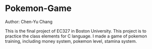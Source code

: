 # Pokemon-Game

Author: Chen-Yu Chang

This is the final project of EC327 in Boston University. This project is to practice the class elements for C language. I made a game of pokemon training, including money system, pokemon level, stamina system.
